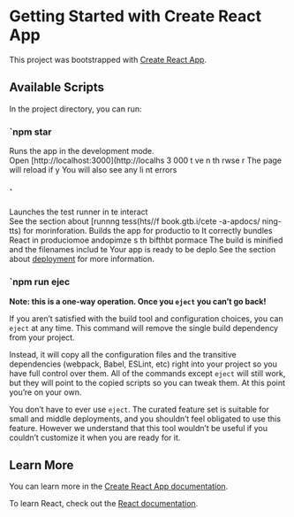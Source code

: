 # Getting Started with Create React App

This project was bootstrapped with [Create React App](https://github.com/facebook/create-react-app).

## Available Scripts 
 
In the project directory, you can run: 
### `npm star 
Runs the app in the development mode.   
Open [http://localhost:3000](http://localhs 3 000    t   ve           n th rwse r 
The page will reload if y
You will also see any li nt errors   
### `   
Launches the test runner in te interact  
See the section about [runnng tess(hts//f book.gtb.i/cete -a-apdocs/ ning-tts) for morinforation.
Builds the app for productio to
It correctly bundles React in produciomoe andopimze s th bifthbt pormace
The build is minified and the filenames includ te
Your app is ready to be deplo
See the section about [deployment](https://facebook.github.io/create-react-app/docs/deployment) for more information.

### `npm run ejec
**Note: this is a one-way operation. Once you `eject` you can’t go back!**

If you aren’t satisfied with the build tool and configuration choices, you can `eject` at any time. This command will remove the single build dependency from your project.

Instead, it will copy all the configuration files and the transitive dependencies (webpack, Babel, ESLint, etc) right into your project so you have full control over them. All of the commands except `eject` will still work, but they will point to the copied scripts so you can tweak them. At this point you’re on your own.

You don’t have to ever use `eject`. The curated feature set is suitable for small and middle deployments, and you shouldn’t feel obligated to use this feature. However we understand that this tool wouldn’t be useful if you couldn’t customize it when you are ready for it.

## Learn More

You can learn more in the [Create React App documentation](https://facebook.github.io/create-react-app/docs/getting-started).

To learn React, check out the [React documentation](https://reactjs.org/).
